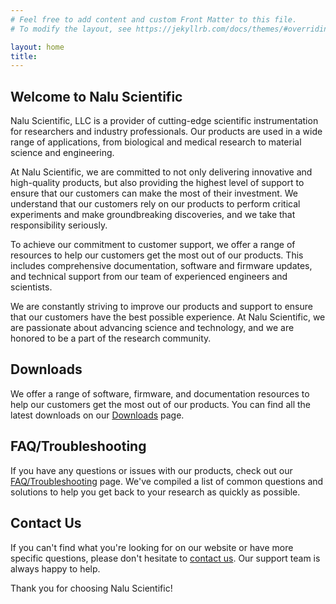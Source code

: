 ```yaml
---
# Feel free to add content and custom Front Matter to this file.
# To modify the layout, see https://jekyllrb.com/docs/themes/#overriding-theme-defaults

layout: home
title:
---
```


## Welcome to Nalu Scientific


Nalu Scientific, LLC is a provider of cutting-edge scientific instrumentation for researchers and industry professionals.
Our products are used in a wide range of applications, from biological and medical research to material science and engineering.

At Nalu Scientific, we are committed to not only delivering innovative and high-quality products, but also providing the highest
level of support to ensure that our customers can make the most of their investment. We understand that our customers rely on our
products to perform critical experiments and make groundbreaking discoveries, and we take that responsibility seriously.

To achieve our commitment to customer support, we offer a range of resources to help our customers get the most out of our products.
This includes comprehensive documentation, software and firmware updates, and technical support from our team of experienced engineers and scientists.

We are constantly striving to improve our products and support to ensure that our customers have the best possible experience.
At Nalu Scientific, we are passionate about advancing science and technology, and we are honored to be a part of the research community.

## Downloads

We offer a range of software, firmware, and documentation resources to help our customers get the most out of our products. You can find all the latest downloads on our [Downloads](/downloads) page.

## FAQ/Troubleshooting

If you have any questions or issues with our products, check out our [FAQ/Troubleshooting](/faq) page. We've compiled a list of common questions and solutions to help you get back to your research as quickly as possible.

## Contact Us

If you can't find what you're looking for on our website or have more specific questions, please don't hesitate to [contact us](/contact). Our support team is always happy to help.

Thank you for choosing Nalu Scientific!
